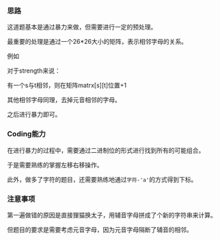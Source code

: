 ### 思路

这道题基本是通过暴力来做，但需要进行一定的预处理。

最重要的处理是通过一个26*26大小的矩阵，表示相邻字母的关系。

例如

对于strength来说：

有一个s与t相邻，则在矩阵matrx\[s\]\[t\]位置+1

其他相邻字母同理，去掉元音相邻的字母。

之后进行暴力即可。

### Coding能力

在进行暴力的过程中，需要通过二进制位的形式进行找到所有的可能组合。

于是需要熟练的掌握左移右移操作。

此外，做多了字符的题目，还需要熟练地通过`字符-'a'`的方式得到下标。

### 注意事项

第一遍做错的原因是直接狸猫换太子，用辅音字母拼成了个新的字符串来计算。

但题目的要求是需要考虑元音字母，因为元音字母隔断了辅音的相邻。